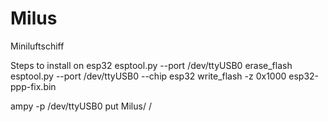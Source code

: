 # Milus
Miniluftschiff

Steps to install on esp32
esptool.py --port /dev/ttyUSB0 erase_flash
esptool.py --port /dev/ttyUSB0 --chip esp32 write_flash -z 0x1000 esp32-ppp-fix.bin

ampy -p /dev/ttyUSB0 put Milus/ /
